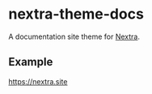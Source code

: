 # nextra-theme-docs

A documentation site theme for [Nextra](https://github.com/shuding/nextra).

## Example

https://nextra.site
